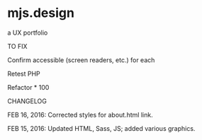 # mjs.design
a UX portfolio



TO FIX

Confirm accessible (screen readers, etc.) for each

Retest PHP

Refactor * 100



CHANGELOG

FEB 16, 2016:
Corrected styles for about.html link.

FEB 15, 2016:
Updated HTML, Sass, JS; added various graphics.
